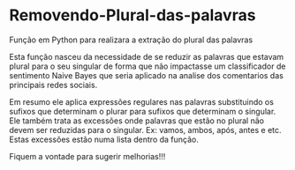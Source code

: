 # Removendo-Plural-das-palavras
Função em Python para realizara a extração do plural das palavras

Esta função nasceu da necessidade de se reduzir as palavras que estavam plural para o seu singular de forma que não impactasse um classificador de sentimento Naive Bayes que seria aplicado na analise dos comentarios das principais redes sociais.

Em resumo ele aplica expressões regulares nas palavras substituindo os sufixos que determinam o plurar para sufixos que determinam o singular. Ele também trata as excessões onde palavras que estão no plural não devem ser reduzidas para o singular. Ex: vamos, ambos, após, antes e etc. Estas excessões estão numa lista dentro da função.

Fiquem a vontade para sugerir melhorias!!!

